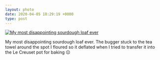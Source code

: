 ```yaml
---
layout: photo
date: 2020-04-05 18:29:19 +0000
type: post
---
```


[![My most disappointing sourdough loaf ever](https://fundiworks.files.wordpress.com/2020/04/6d2e9236de354364a44631f0eac2e58d.jpg?w=640&;h=640)](http://fundiworks.files.wordpress.com/2020/04/6d2e9236de354364a44631f0eac2e58d.jpg)

My most disappointing sourdough loaf ever. The bugger stuck to the tea towel around the spot I floured so it deflated when I tried to transfer it into the Le Creuset pot for baking ☹️
